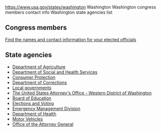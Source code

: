 

https://www.usa.gov/states/washington
Washington
Washington congress members contact info
Washington state agencies list

Congress members
----------------

[Find the names and contact information for your elected officials](https://www.usa.gov/elected-officials)

State agencies
--------------

* [Department of Agriculture](https://agr.wa.gov/)
* [Department of Social and Health Services](https://www.dshs.wa.gov/)
* [Consumer Protection](https://www.atg.wa.gov/consumer-protection)
* [Department of Corrections](https://www.doc.wa.gov/)
* [Local governments](https://wa.gov/your-government)
* [The United States Attorney's Office - Western District of Washington](https://www.justice.gov/usao-wdwa)
* [Board of Education](https://www.sbe.wa.gov/)
* [Elections and Voting](https://www.sos.wa.gov/elections)
* [Emergency Management Division](https://mil.wa.gov/emergency-management-division)
* [Department of Health](https://doh.wa.gov/)
* [Motor Vehicles](https://www.dol.wa.gov/)
* [Office of the Attorney General](https://www.atg.wa.gov/)
